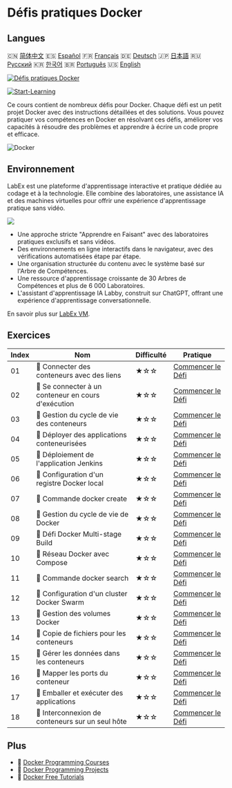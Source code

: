 # Défis pratiques Docker

## Langues

🇨🇳 [简体中文](README_zh.md) 🇪🇸 [Español](README_es.md) 🇫🇷 [Français](README_fr.md) 🇩🇪 [Deutsch](README_de.md) 🇯🇵 [日本語](README_ja.md) 🇷🇺 [Русский](README_ru.md) 🇰🇷 [한국어](README_ko.md) 🇧🇷 [Português](README_pt.md) 🇺🇸 [English](README.md) 

[![Défis pratiques Docker](https://cover-creator.labex.io/docker-practice-challenges.png?lang=fr)](https://labex.io/fr/courses/docker-practice-challenges)

[![Start-Learning](https://img.shields.io/badge/Start-Learning-whitesmoke?style=for-the-badge)](https://labex.io/fr/courses/docker-practice-challenges)

Ce cours contient de nombreux défis pour Docker. Chaque défi est un petit projet Docker avec des instructions détaillées et des solutions. Vous pouvez pratiquer vos compétences en Docker en résolvant ces défis, améliorer vos capacités à résoudre des problèmes et apprendre à écrire un code propre et efficace.

![Docker](https://img.shields.io/badge/Docker-whitesmoke?style=for-the-badge&logo=docker)


## Environnement

LabEx est une plateforme d'apprentissage interactive et pratique dédiée au codage et à la technologie. Elle combine des laboratoires, une assistance IA et des machines virtuelles pour offrir une expérience d'apprentissage pratique sans vidéo.

![](https://tutorial-screenshot.getvm.io/images/vm-1725247253.png)

- Une approche stricte "Apprendre en Faisant" avec des laboratoires pratiques exclusifs et sans vidéos.
- Des environnements en ligne interactifs dans le navigateur, avec des vérifications automatisées étape par étape.
- Une organisation structurée du contenu avec le système basé sur l'Arbre de Compétences.
- Une ressource d'apprentissage croissante de 30 Arbres de Compétences et plus de 6 000 Laboratoires.
- L'assistant d'apprentissage IA Labby, construit sur ChatGPT, offrant une expérience d'apprentissage conversationnelle.

En savoir plus sur [LabEx VM](https://support.labex.io/using-labex/virtual-machine).

## Exercices

|   Index | Nom                                                 | Difficulté   | Pratique                                                                                                                    |
|---------|-----------------------------------------------------|--------------|-----------------------------------------------------------------------------------------------------------------------------|
|      01 | 🎯 Connecter des conteneurs avec des liens          | ★☆☆          | <a target='_blank' href='https://labex.io/fr/tutorials/docker-connect-containers-with-link-49351'>Commencer le Défi</a>     |
|      02 | 🎯 Se connecter à un conteneur en cours d'exécution | ★☆☆          | <a target='_blank' href='https://labex.io/fr/labs/docker-connect-to-running-container-15812'>Commencer le Défi</a>          |
|      03 | 🎯 Gestion du cycle de vie des conteneurs           | ★☆☆          | <a target='_blank' href='https://labex.io/fr/labs/docker-container-lifecycle-management-7767'>Commencer le Défi</a>         |
|      04 | 🎯 Déployer des applications conteneurisées         | ★☆☆          | <a target='_blank' href='https://labex.io/fr/labs/docker-deploy-containerized-applications-16240'>Commencer le Défi</a>     |
|      05 | 🎯 Déploiement de l'application Jenkins             | ★☆☆          | <a target='_blank' href='https://labex.io/fr/labs/docker-deploying-jenkins-application-18264'>Commencer le Défi</a>         |
|      06 | 🎯 Configuration d'un registre Docker local         | ★☆☆          | <a target='_blank' href='https://labex.io/fr/labs/docker-deploying-local-docker-registry-17804'>Commencer le Défi</a>       |
|      07 | 🎯 Commande docker create                           | ★☆☆          | <a target='_blank' href='https://labex.io/fr/tutorials/docker-docker-create-command-15817'>Commencer le Défi</a>            |
|      08 | 🎯 Gestion du cycle de vie de Docker                | ★☆☆          | <a target='_blank' href='https://labex.io/fr/labs/docker-docker-lifecycle-management-16232'>Commencer le Défi</a>           |
|      09 | 🎯 Défi Docker Multi-stage Build                    | ★☆☆          | <a target='_blank' href='https://labex.io/fr/labs/docker-docker-multi-stage-build-challenge-15810'>Commencer le Défi</a>    |
|      10 | 🎯 Réseau Docker avec Compose                       | ★☆☆          | <a target='_blank' href='https://labex.io/fr/labs/docker-docker-network-with-compose-15003'>Commencer le Défi</a>           |
|      11 | 🎯 Commande docker search                           | ★☆☆          | <a target='_blank' href='https://labex.io/fr/labs/docker-docker-search-command-16016'>Commencer le Défi</a>                 |
|      12 | 🎯 Configuration d'un cluster Docker Swarm          | ★☆☆          | <a target='_blank' href='https://labex.io/fr/labs/docker-setting-up-docker-swarm-cluster-22289'>Commencer le Défi</a>       |
|      13 | 🎯 Gestion des volumes Docker                       | ★☆☆          | <a target='_blank' href='https://labex.io/fr/tutorials/docker-docker-volume-management-7769'>Commencer le Défi</a>          |
|      14 | 🎯 Copie de fichiers pour les conteneurs            | ★☆☆          | <a target='_blank' href='https://labex.io/fr/labs/docker-file-copy-for-containers-15813'>Commencer le Défi</a>              |
|      15 | 🎯 Gérer les données dans les conteneurs            | ★☆☆          | <a target='_blank' href='https://labex.io/fr/tutorials/docker-manage-data-in-containers-15896'>Commencer le Défi</a>        |
|      16 | 🎯 Mapper les ports du conteneur                    | ★☆☆          | <a target='_blank' href='https://labex.io/fr/labs/docker-map-the-container-ports-16309'>Commencer le Défi</a>               |
|      17 | 🎯 Emballer et exécuter des applications            | ★☆☆          | <a target='_blank' href='https://labex.io/fr/labs/docker-package-and-run-applications-16242'>Commencer le Défi</a>          |
|      18 | 🎯 Interconnexion de conteneurs sur un seul hôte    | ★☆☆          | <a target='_blank' href='https://labex.io/fr/labs/docker-single-host-container-interconnection-18452'>Commencer le Défi</a> |

## Plus

- 🔗 [Docker Programming Courses](https://github.com/labex-labs/awesome-programming-courses)
- 🔗 [Docker Programming Projects](https://github.com/labex-labs/awesome-programming-projects)
- 🔗 [Docker Free Tutorials](https://github.com/labex-labs/docker-free-tutorials)

